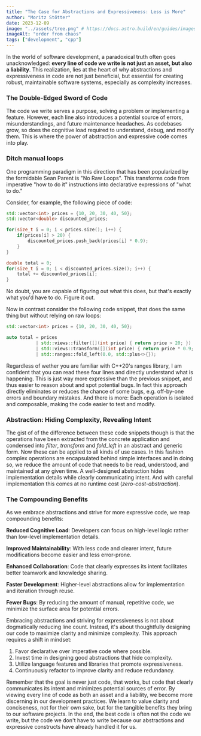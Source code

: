 ```yaml
---
title: "The Case for Abstractions and Expressiveness: Less is More"
author: "Moritz Stötter"
date: 2023-12-09
image: "../assets/tree.png" # https://docs.astro.build/en/guides/images/#images-in-content-collections
imageAlt: "order from chaos"
tags: ["development", "cpp"]
---
```



In the world of software development, a paradoxical truth often goes unacknowledged: **every line of code we write is not just an asset, but also a liability**. This realization, lies at the heart of why abstractions and expressiveness in code are not just beneficial, but essential for creating robust, maintainable software systems, especially as complexity increases.

### The Double-Edged Sword of Code 

The code we write serves a purpose, solving a problem or implementing a feature. However, each line also introduces a potential source of errors, misunderstandings, and future maintenance headaches. As codebases grow, so does the cognitive load required to understand, debug, and modify them. This is where the power of abstraction and expressive code comes into play. 

### Ditch manual loops

One programming paradigm in this direction that has been popularized by the formidable Sean Parent is "No Raw Loops". This transforms code from imperative "how to do it" instructions into declarative expressions of "what to do." 

Consider, for example, the following piece of code: 

```cpp
std::vector<int> prices = {10, 20, 30, 40, 50};
std::vector<double> discounted_prices;

for(size_t i = 0; i < prices.size(); i++) {
    if(prices[i] > 20) {
        discounted_prices.push_back(prices[i] * 0.9);
    }
}

double total = 0;
for(size_t i = 0; i < discounted_prices.size(); i++) {
    total += discounted_prices[i];
}
```

No doubt, you are capable of figuring out what this does, but that's exactly what you'd have to do. Figure it out. 

Now in contrast consider the following code snippet, that does the same thing but without relying on raw loops:

```cpp
std::vector<int> prices = {10, 20, 30, 40, 50};

auto total = prices 
           | std::views::filter([](int price) { return price > 20; })
           | std::views::transform([](int price) { return price * 0.9; })
           | std::ranges::fold_left(0.0, std::plus<>{});
```

Regardless of wether you are familiar with C++20's ranges library, I am confident that you can read these four lines and directly understand what is happening. This is just way more expressive than the previous snippet, and thus easier to reason about and spot potential bugs. In fact this approach directly eliminates or reduces the chance of some bugs, e.g. off-by-one errors and boundary mistakes. And there is more: Each operation is isolated and composable, making the code easier to test and modify. 

### Abstraction: Hiding Complexity, Revealing Intent 

The gist of of the difference between these code snippets though is that the operations have been extracted from the concrete application and condensed into *filter*, *transform* and *fold_left* in an abstract and generic form. Now these can be applied to all kinds of use cases. In this fashion complex operations are encapsulated behind simple interfaces and in doing so, we reduce the amount of code that needs to be read, understood, and maintained at any given time. A well-designed abstraction hides implementation details while clearly communicating intent. And with careful implementation this comes at no runtime cost (*zero-cost-abstraction*).

### The Compounding Benefits 

As we embrace abstractions and strive for more expressive code, we reap compounding benefits: 

**Reduced Cognitive Load**: Developers can focus on high-level logic rather than low-level implementation details. 

**Improved Maintainability**: With less code and clearer intent, future modifications become easier and less error-prone. 

**Enhanced Collaboration**: Code that clearly expresses its intent facilitates better teamwork and knowledge sharing. 

**Faster Development**: Higher-level abstractions allow for implementation and iteration through reuse. 

**Fewer Bugs**: By reducing the amount of manual, repetitive code, we minimize the surface area for potential errors.

Embracing abstractions and striving for expressiveness is not about dogmatically reducing line count. Instead, it's about thoughtfully designing our code to maximize clarity and minimize complexity. This approach requires a shift in mindset: 

1. Favor declarative over imperative code where possible. 
2. Invest time in designing good abstractions that hide complexity. 
3. Utilize language features and libraries that promote expressiveness. 
4. Continuously refactor to improve clarity and reduce redundancy. 

Remember that the goal is never just code, that works, but code that clearly communicates its intent and minimizes potential sources of error.  By viewing every line of code as both an asset and a liability, we become more discerning in our development practices. We learn to value clarity and conciseness, not for their own sake, but for the tangible benefits they bring to our software projects. In the end, the best code is often not the code we write, but the code we don't have to write because our abstractions and expressive constructs have already handled it for us. 
